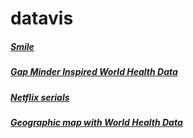 # datavis

##### [Smile](https://vkoschman.github.io/data-visualisation/hw/hw1/index.html)
##### [Gap Minder Inspired World Health Data](https://vkoschman.github.io/data-visualisation/hw/hw2/index.html)
##### [Netflix serials](https://vkoschman.github.io/data-visualisation/hw/hw3/index.html)
##### [Geographic map with World Health Data](https://vkoschman.github.io/data-visualisation/hw/hw4/index.html)
